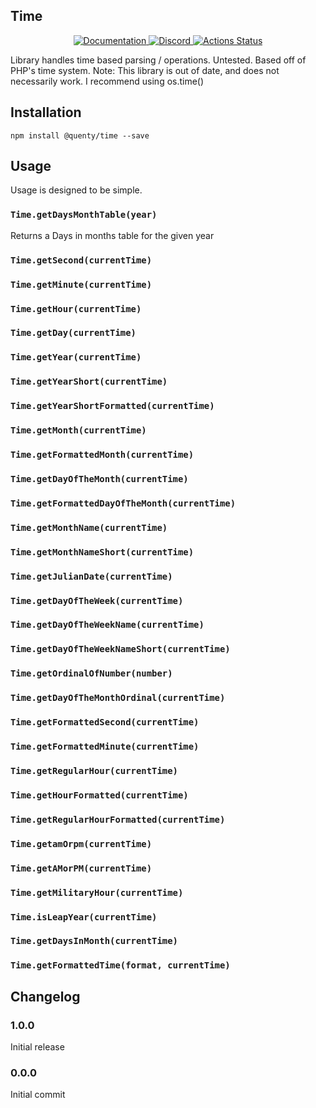 ## Time
<div align="center">
  <a href="http://quenty.github.io/api/">
    <img src="https://img.shields.io/badge/docs-website-green.svg" alt="Documentation" />
  </a>
  <a href="https://discord.gg/mhtGUS8">
    <img src="https://img.shields.io/badge/discord-nevermore-blue.svg" alt="Discord" />
  </a>
  <a href="https://github.com/Quenty/NevermoreEngine/actions">
    <img src="https://github.com/Quenty/NevermoreEngine/workflows/luacheck/badge.svg" alt="Actions Status" />
  </a>
</div>

Library handles time based parsing / operations. Untested. Based off of PHP's time system. Note: This library is out of date, and does not necessarily work. I recommend using os.time()

## Installation
```
npm install @quenty/time --save
```

## Usage
Usage is designed to be simple.

### `Time.getDaysMonthTable(year)`
Returns a Days in months table for the given year

### `Time.getSecond(currentTime)`

### `Time.getMinute(currentTime)`

### `Time.getHour(currentTime)`

### `Time.getDay(currentTime)`

### `Time.getYear(currentTime)`

### `Time.getYearShort(currentTime)`

### `Time.getYearShortFormatted(currentTime)`

### `Time.getMonth(currentTime)`

### `Time.getFormattedMonth(currentTime)`

### `Time.getDayOfTheMonth(currentTime)`

### `Time.getFormattedDayOfTheMonth(currentTime)`

### `Time.getMonthName(currentTime)`

### `Time.getMonthNameShort(currentTime)`

### `Time.getJulianDate(currentTime)`

### `Time.getDayOfTheWeek(currentTime)`

### `Time.getDayOfTheWeekName(currentTime)`

### `Time.getDayOfTheWeekNameShort(currentTime)`

### `Time.getOrdinalOfNumber(number)`

### `Time.getDayOfTheMonthOrdinal(currentTime)`

### `Time.getFormattedSecond(currentTime)`

### `Time.getFormattedMinute(currentTime)`

### `Time.getRegularHour(currentTime)`

### `Time.getHourFormatted(currentTime)`

### `Time.getRegularHourFormatted(currentTime)`

### `Time.getamOrpm(currentTime)`

### `Time.getAMorPM(currentTime)`

### `Time.getMilitaryHour(currentTime)`

### `Time.isLeapYear(currentTime)`

### `Time.getDaysInMonth(currentTime)`

### `Time.getFormattedTime(format, currentTime)`


## Changelog

### 1.0.0
Initial release

### 0.0.0
Initial commit

